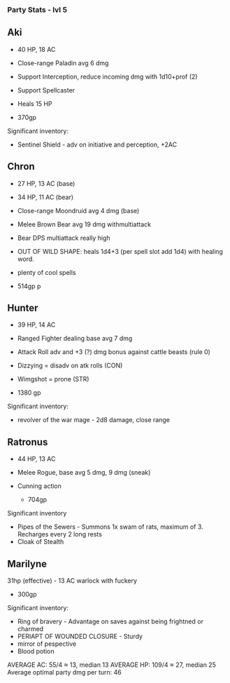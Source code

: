 ### Party Stats - lvl 5
## Aki
- 40 HP, 18 AC
- Close-range Paladin avg 6 dmg
- Support Interception, reduce incoming dmg with 1d10+prof (2)
- Support Spellcaster
- Heals 15 HP

- 370gp

Significant inventory:
- Sentinel Shield - adv on initiative and perception, +2AC

## Chron
- 27 HP, 13 AC (base)
- 34 HP, 11 AC (bear)
- Close-range Moondruid avg 4 dmg (base)
- Melee Brown Bear avg 19 dmg withmultiattack
- Bear DPS multiattack really high
- OUT OF WILD SHAPE: heals 1d4+3 (per spell slot add 1d4) with healing word.
- plenty of cool spells



- 514gp
p
## Hunter
- 39 HP, 14 AC
- Ranged Fighter dealing base avg 7 dmg
- Attack Roll adv and +3 (?) dmg bonus against cattle beasts (rule 0)
- Dizzying = disadv on atk rolls (CON)
- Wimgshot = prone (STR)

- 1380 gp

Significant inventory:
- revolver of the war mage - 2d8 damage, close range


## Ratronus
- 44 HP, 13 AC
- Melee Rogue, base avg 5 dmg, 9 dmg (sneak)
- Cunning action

	- 704gp

Significant inventory
- Pipes of the Sewers - Summons 1x swam of rats, maximum of 3. Recharges every 2 long rests
- Cloak of Stealth
## Marilyne
31hp (effective) -  13 AC
warlock with fuckery

- 300gp

Significant inventory:
- Ring of bravery  - Advantage on saves against being frightned or charmed
- PERIAPT OF WOUNDED CLOSURE - Sturdy
- mirror of pespective
- Blood potion

AVERAGE AC: 55/4 ≈ 13, median 13
AVERAGE HP: 109/4 ≈ 27, median 25
Average optimal party dmg per turn: 46

